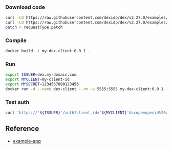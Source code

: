 ### Download code
```bash
curl -LO https://raw.githubusercontent.com/dexidp/dex/v2.27.0/examples/example-app/main.go
curl -LO https://raw.githubusercontent.com/dexidp/dex/v2.27.0/examples/example-app/templates.go
patch < requestType.patch
```

### Compile
```bash
docker build -t my-dex-client:0.0.1 .
```

### Run
```bash
export ISSUER=dex.my-domain.com
export MYCLIENT=my-client-id
export MYSECRET=1234567890123456
docker run -d --name dex-client --rm -p 5555:5555 my-dex-client:0.0.1 --issuer https://${ISSUER} --redirect-uri http://127.0.0.1:5555/callback --client-id ${MYCLIENT} --client-secret ${MYSECRET} --listen http://0.0.0.0:5555 --debug
```

### Test auth
```bash
curl 'https://'${ISSUER}'/auth?client_id='${MYCLIENT}'&scope=openid%20groups%20profile%20email&response_type=id_token&redirect_uri=http%3A%2F%2F127.0.0.1%3A5555%2Fcallback&nonce=hellononce'
```

## Reference
* [example-app](https://github.com/dexidp/dex/tree/master/examples/example-app)
